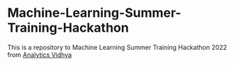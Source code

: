 # Machine-Learning-Summer-Training-Hackathon
This is a repository to Machine Learning Summer Training Hackathon 2022 from [Analytics Vidhya](https://datahack.analyticsvidhya.com/contest/machine-learning-summer-training-hackathon/)
